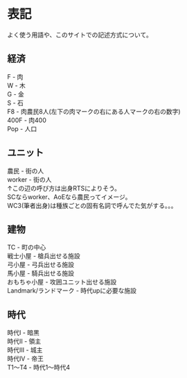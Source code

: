 # 表記
よく使う用語や、このサイトでの記述方式について。

## 経済
F - 肉  
W - 木  
G - 金  
S - 石  
F8 - 肉農民8人(左下の肉マークの右にある人マークの右の数字)  
400F - 肉400  
Pop - 人口  

## ユニット
農民 - 街の人    
worker - 街の人  
↑この辺の呼び方は出身RTSによりそう。  
SCならworker、AoEなら農民ってイメージ。  
WC3(筆者出身)は種族ごとの固有名詞で呼んでた気がする。。。  

## 建物
TC - 町の中心  
戦士小屋 - 槍兵出せる施設  
弓小屋 - 弓兵出せる施設  
馬小屋 - 騎兵出せる施設  
おもちゃ小屋 - 攻囲ユニット出せる施設  
Landmark/ランドマーク - 時代upに必要な施設  

## 時代
時代I - 暗黒  
時代II - 領主  
時代III - 城主  
時代IV - 帝王  
T1～T4 - 時代1～時代4  